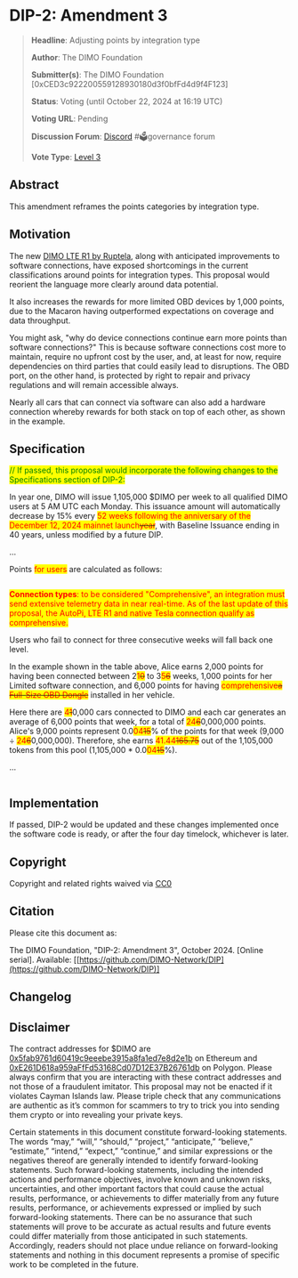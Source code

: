 # DIP-2: Amendment 3

> **Headline**: Adjusting points by integration type
>
> **Author**: The DIMO Foundation
>
> **Submitter(s)**: The DIMO Foundation \[0xCED3c922200559128930180d3f0bfFd4d9f4F123]
>
> **Status**: Voting (until October 22, 2024 at 16:19 UTC)
>
> **Voting URL**: Pending
>
> **Discussion Forum**: [Discord](https://chat.dimo.zone) #🗳️governance forum
>
> **Vote Type**: [Level 3](https://docs.dimo.zone/governance/dip1#voting-protocol)

## Abstract

This amendment reframes the points categories by integration type.

## Motivation

The new [DIMO LTE R1 by Ruptela](../license-proposals/dlp5.md), along with anticipated improvements to software connections, have exposed shortcomings in the current classifications around points for integration types. This proposal would reorient the language more clearly around data potential.&#x20;

It also increases the rewards for more limited OBD devices by 1,000 points, due to the Macaron having outperformed expectations on coverage and data throughput.

You might ask, "why do device connections continue earn more points than software connections?" This is because software connections cost more to maintain, require no upfront cost by the user, and, at least for now, require dependencies on third parties that could easily lead to disruptions. The OBD port, on the other hand, is protected by right to repair and privacy regulations and will remain accessible always.&#x20;

Nearly all cars that can connect via software can also add a hardware connection whereby rewards for both stack on top of each other, as shown in the example.

## Specification

<mark style="color:green;">// If passed, this proposal would incorporate the following changes to the Specifications section of DIP-2:</mark>

In year one, DIMO will issue 1,105,000 $DIMO per week to all qualified DIMO users at 5 AM UTC each Monday. This issuance amount will automatically decrease by 15% every <mark style="color:red;">52 weeks following the anniversary of the December 12, 2024 mainnet launch</mark>~~<mark style="color:red;">year</mark>~~, with Baseline Issuance ending in 40 years, unless modified by a future DIP.

...

Points <mark style="color:red;">for users</mark> are calculated as follows:

<figure><img src="../.gitbook/assets/Screenshot 2024-09-30 at 5.57.00 PM.png" alt=""><figcaption></figcaption></figure>

<mark style="color:red;">**Connection types**</mark><mark style="color:red;">: to be considered "Comprehensive", an integration must send extensive telemetry data in near real-time. As of the last update of this proposal, the AutoPi, LTE R1 and native Tesla connection qualify as comprehensive.</mark>

Users who fail to connect for three consecutive weeks will fall back one level.

In the example shown in the table above, Alice earns 2,000 points for having been connected between 2<mark style="color:red;">1</mark>~~<mark style="color:red;">0</mark>~~ to 3<mark style="color:red;">5</mark>~~<mark style="color:red;">6</mark>~~ weeks, 1,000 points for her Limited software connection, and 6,000 points for having <mark style="color:red;">comprehensive</mark>~~<mark style="color:red;">a Full-Size OBD Dongle</mark>~~ installed in her vehicle.

Here there are <mark style="color:red;">4</mark>~~<mark style="color:red;">1</mark>~~0,000 cars connected to DIMO and each car generates an average of 6,000 points that week, for a total of <mark style="color:red;">24</mark>~~<mark style="color:red;">6</mark>~~0,000,000 points. Alice's 9,000 points represent 0.0<mark style="color:red;">04</mark>~~<mark style="color:red;">15</mark>~~% of the points for that week (9,000 ÷ <mark style="color:red;">24</mark>~~<mark style="color:red;">6</mark>~~0,000,000). Therefore, she earns <mark style="color:red;">41.44</mark>~~<mark style="color:red;">165.75</mark>~~ out of the 1,105,000 tokens from this pool (1,105,000 \* 0.0<mark style="color:red;">04</mark>~~<mark style="color:red;">15</mark>~~%).

...

<figure><img src="../.gitbook/assets/Screenshot 2024-09-30 at 5.55.05 PM.png" alt=""><figcaption></figcaption></figure>

## Implementation

If passed, DIP-2 would be updated and these changes implemented once the software code is ready, or after the four day timelock, whichever is later.

## **Copyright**

Copyright and related rights waived via [CC0](https://creativecommons.org/publicdomain/zero/1.0)

## Citation

Please cite this document as:

The DIMO Foundation, "DIP-2: Amendment 3", October 2024. \[Online serial]. Available: \[[https://github.com/DIMO-Network/DIP](https://github.com/DIMO-Network/DIP)]

## Changelog



## Disclaimer <a href="#disclaimer" id="disclaimer"></a>

The contract addresses for $DIMO are [0x5fab9761d60419c9eeebe3915a8fa1ed7e8d2e1b](https://etherscan.io/token/0x5fab9761d60419c9eeebe3915a8fa1ed7e8d2e1b) on Ethereum and [0xE261D618a959aFfFd53168Cd07D12E37B26761db](https://polygonscan.com/token/0xE261D618a959aFfFd53168Cd07D12E37B26761db) on Polygon. Please always confirm that you are interacting with these contract addresses and not those of a fraudulent imitator. This proposal may not be enacted if it violates Cayman Islands law. Please triple check that any communications are authentic as it’s common for scammers to try to trick you into sending them crypto or into revealing your private keys.

Certain statements in this document constitute forward-looking statements. The words “may,” “will,” “should,” “project,” “anticipate,” “believe,” “estimate,” “intend,” “expect,” “continue,” and similar expressions or the negatives thereof are generally intended to identify forward-looking statements. Such forward-looking statements, including the intended actions and performance objectives, involve known and unknown risks, uncertainties, and other important factors that could cause the actual results, performance, or achievements to differ materially from any future results, performance, or achievements expressed or implied by such forward-looking statements. There can be no assurance that such statements will prove to be accurate as actual results and future events could differ materially from those anticipated in such statements. Accordingly, readers should not place undue reliance on forward-looking statements and nothing in this document represents a promise of specific work to be completed in the future.
